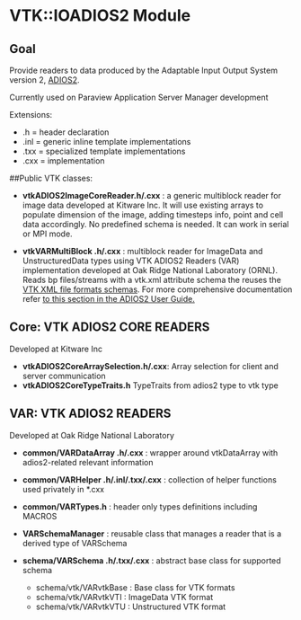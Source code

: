 # VTK::IOADIOS2 Module

## Goal

Provide readers to data produced by the Adaptable Input Output System version 2, [ADIOS2](https://adios2.readthedocs.io/en/latest/).

Currently used on Paraview Application Server Manager development

Extensions:

* .h = header declaration
* .inl = generic inline template implementations
* .txx = specialized template implementations
* .cxx = implementation

##Public VTK classes:

- **vtkADIOS2ImageCoreReader.h/.cxx** : a generic multiblock reader for image data developed at Kitware Inc. It will use existing arrays to populate dimension of the image, adding timesteps info, point and cell data accordingly. No predefined schema is needed. It can work in serial or MPI mode.

- **vtkVARMultiBlock .h/.cxx** : multiblock reader for ImageData and UnstructuredData types using VTK ADIOS2 Readers (VAR) implementation developed at Oak Ridge National Laboratory (ORNL). Reads bp files/streams with a vtk.xml attribute schema the reuses the [VTK XML file formats schemas](https://vtk.org/wp-content/uploads/2015/04/file-formats.pdf). For more comprehensive documentation refer [to this section in the ADIOS2 User Guide.](https://adios2.readthedocs.io/en/latest/ecosystem/visualization.html)

## **Core: VTK ADIOS2 CORE READERS**

Developed at Kitware Inc
- **vtkADIOS2CoreArraySelection.h/.cxx**: Array selection for client and server communication
- **vtkADIOS2CoreTypeTraits.h** TypeTraits from adios2 type to vtk type

## **VAR: VTK ADIOS2 READERS**

Developed at Oak Ridge National Laboratory

- **common/VARDataArray .h/.cxx** : wrapper around vtkDataArray with adios2-related relevant information


- **common/VARHelper .h/.inl/.txx/.cxx** : collection of helper functions used privately in *.cxx


- **common/VARTypes.h** : header only types definitions including MACROS


- **VARSchemaManager** : reusable class that manages a reader that is a derived type of VARSchema


- **schema/VARSchema .h/.txx/.cxx** : abstract base class for supported schema
    - schema/vtk/VARvtkBase : Base class for VTK formats
    - schema/vtk/VARvtkVTI : ImageData VTK format
    - schema/vtk/VARvtkVTU : Unstructured VTK format
